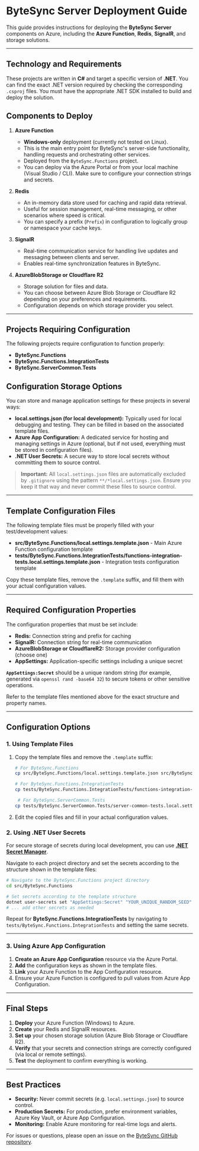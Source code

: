 # ByteSync Server Deployment Guide

This guide provides instructions for deploying the **ByteSync Server** components on Azure, including the **Azure Function**, **Redis**, **SignalR**, and storage solutions.

---

## Technology and Requirements

These projects are written in **C#** and target a specific version of **.NET**. You can find the exact .NET version required by checking the corresponding `.csproj` files. You must have the appropriate .NET SDK installed to build and deploy the solution.

## Components to Deploy

1. **Azure Function**

   - **Windows-only** deployment (currently not tested on Linux).
   - This is the main entry point for ByteSync's server-side functionality, handling requests and orchestrating other services.
   - Deployed from the `ByteSync.Functions` project.
   - You can deploy via the Azure Portal or from your local machine (Visual Studio / CLI). Make sure to configure your connection strings and secrets.

2. **Redis**

   - An in-memory data store used for caching and rapid data retrieval.
   - Useful for session management, real-time messaging, or other scenarios where speed is critical.
   - You can specify a prefix (`Prefix`) in configuration to logically group or namespace your cache keys.

3. **SignalR**

   - Real-time communication service for handling live updates and messaging between clients and server.
   - Enables real-time synchronization features in ByteSync.

4. **AzureBlobStorage or Cloudflare R2**

   - Storage solution for files and data.
   - You can choose between Azure Blob Storage or Cloudflare R2 depending on your preferences and requirements.
   - Configuration depends on which storage provider you select.

---

## Projects Requiring Configuration

The following projects require configuration to function properly:

- **ByteSync.Functions**
- **ByteSync.Functions.IntegrationTests**
- **ByteSync.ServerCommon.Tests**

## Configuration Storage Options

You can store and manage application settings for these projects in several ways:

- **local.settings.json (for local development):** Typically used for local debugging and testing. They can be filled in based on the associated template files.
- **Azure App Configuration:** A dedicated service for hosting and managing settings in Azure (optional, but if not used, everything must be stored in configuration files).
- **.NET User Secrets:** A secure way to store local secrets without committing them to source control.

> **Important:** All `local.settings.json` files are automatically excluded by `.gitignore` using the pattern `**/*local.settings.json`. Ensure you keep it that way and never commit these files to source control.

---

## Template Configuration Files

The following template files must be properly filled with your test/development values:

- **src/ByteSync.Functions/local.settings.template.json** - Main Azure Function configuration template
- **tests/ByteSync.Functions.IntegrationTests/functions-integration-tests.local.settings.template.json** - Integration tests configuration template

Copy these template files, remove the `.template` suffix, and fill them with your actual configuration values.

---

## Required Configuration Properties

The configuration properties that must be set include:

- **Redis:** Connection string and prefix for caching
- **SignalR:** Connection string for real-time communication
- **AzureBlobStorage or CloudflareR2:** Storage provider configuration (choose one)
- **AppSettings:** Application-specific settings including a unique secret

**`AppSettings:Secret`** should be a unique random string (for example, generated via `openssl rand -base64 32`) to secure tokens or other sensitive operations.

Refer to the template files mentioned above for the exact structure and property names.

---

## Configuration Options

### 1. Using Template Files

1. Copy the template files and remove the `.template` suffix:
   ```bash
   # For ByteSync.Functions
   cp src/ByteSync.Functions/local.settings.template.json src/ByteSync.Functions/local.settings.json
   
   # For ByteSync.Functions.IntegrationTests
   cp tests/ByteSync.Functions.IntegrationTests/functions-integration-tests.local.settings.template.json tests/ByteSync.Functions.IntegrationTests/functions-integration-tests.local.settings.json
   
    # For ByteSync.ServerCommon.Tests
   cp tests/ByteSync.ServerCommon.Tests/server-common-tests.local.settings.template.json tests/ByteSync.ServerCommon.Tests/server-common-tests.local.settings.json
   ```

2. Edit the copied files and fill in your actual configuration values.

### 2. Using .NET User Secrets

For secure storage of secrets during local development, you can use **[.NET Secret Manager](https://learn.microsoft.com/en-us/aspnet/core/security/app-secrets)**.

Navigate to each project directory and set the secrets according to the structure shown in the template files:

```bash
# Navigate to the ByteSync.Functions project directory
cd src/ByteSync.Functions

# Set secrets according to the template structure
dotnet user-secrets set "AppSettings:Secret" "YOUR_UNIQUE_RANDOM_SEED"
# ... add other secrets as needed
```

Repeat for **ByteSync.Functions.IntegrationTests** by navigating to `tests/ByteSync.Functions.IntegrationTests` and setting the same secrets.

---

### 3. Using Azure App Configuration

1. **Create an Azure App Configuration** resource via the Azure Portal.
2. **Add** the configuration keys as shown in the template files.
3. **Link** your Azure Function to the App Configuration resource.
4. Ensure your Azure Function is configured to pull values from Azure App Configuration.

---

## Final Steps

1. **Deploy** your Azure Function (Windows) to Azure.
2. **Create** your Redis and SignalR resources.
3. **Set up** your chosen storage solution (Azure Blob Storage or Cloudflare R2).
4. **Verify** that your secrets and connection strings are correctly configured (via local or remote settings).
5. **Test** the deployment to confirm everything is working.

---

## Best Practices

- **Security:** Never commit secrets (e.g. `local.settings.json`) to source control.
- **Production Secrets:** For production, prefer environment variables, Azure Key Vault, or Azure App Configuration.
- **Monitoring:** Enable Azure monitoring for real-time logs and alerts.

For issues or questions, please open an issue on the [ByteSync GitHub repository](https://github.com/POW-Software/ByteSync).